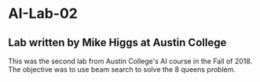 # AI-Lab-02
## Lab written by Mike Higgs at Austin College

This was the second lab from Austin College's AI course in the Fall of 2018. The objective was to use beam search to solve the 8 queens problem.
